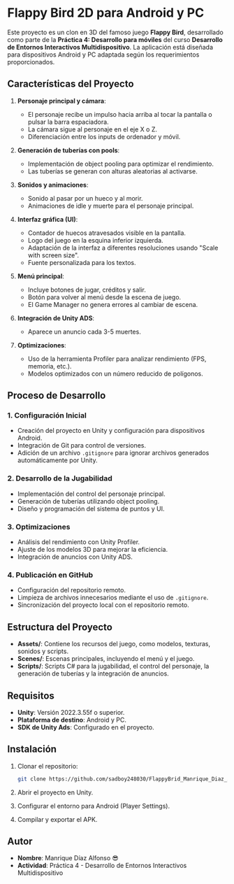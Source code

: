 
# Flappy Bird 2D para Android y  PC

Este proyecto es un clon en 3D del famoso juego **Flappy Bird**, desarrollado como parte de la **Práctica 4: Desarrollo para móviles** del curso **Desarrollo de Entornos Interactivos Multidispositivo**. La aplicación está diseñada para dispositivos Android y PC adaptada según los requerimientos proporcionados.

## Características del Proyecto

1. **Personaje principal y cámara**:
   - El personaje recibe un impulso hacia arriba al tocar la pantalla o pulsar la barra espaciadora.
   - La cámara sigue al personaje en el eje X o Z.
   - Diferenciación entre los inputs de ordenador y móvil.

2. **Generación de tuberías con pools**:
   - Implementación de object pooling para optimizar el rendimiento.
   - Las tuberías se generan con alturas aleatorias al activarse.

3. **Sonidos y animaciones**:
   - Sonido al pasar por un hueco y al morir.
   - Animaciones de idle y muerte para el personaje principal.

4. **Interfaz gráfica (UI)**:
   - Contador de huecos atravesados visible en la pantalla.
   - Logo del juego en la esquina inferior izquierda.
   - Adaptación de la interfaz a diferentes resoluciones usando "Scale with screen size".
   - Fuente personalizada para los textos.

5. **Menú principal**:
   - Incluye botones de jugar, créditos y salir.
   - Botón para volver al menú desde la escena de juego.
   - El Game Manager no genera errores al cambiar de escena.

6. **Integración de Unity ADS**:
   - Aparece un anuncio cada 3-5 muertes.

7. **Optimizaciones**:
   - Uso de la herramienta Profiler para analizar rendimiento (FPS, memoria, etc.).
   - Modelos optimizados con un número reducido de polígonos.

## Proceso de Desarrollo

### 1. Configuración Inicial
- Creación del proyecto en Unity y configuración para dispositivos Android.
- Integración de Git para control de versiones.
- Adición de un archivo `.gitignore` para ignorar archivos generados automáticamente por Unity.

### 2. Desarrollo de la Jugabilidad
- Implementación del control del personaje principal.
- Generación de tuberías utilizando object pooling.
- Diseño y programación del sistema de puntos y UI.

### 3. Optimizaciones
- Análisis del rendimiento con Unity Profiler.
- Ajuste de los modelos 3D para mejorar la eficiencia.
- Integración de anuncios con Unity ADS.

### 4. Publicación en GitHub
- Configuración del repositorio remoto.
- Limpieza de archivos innecesarios mediante el uso de `.gitignore`.
- Sincronización del proyecto local con el repositorio remoto.

## Estructura del Proyecto
- **Assets/**: Contiene los recursos del juego, como modelos, texturas, sonidos y scripts.
- **Scenes/**: Escenas principales, incluyendo el menú y el juego.
- **Scripts/**: Scripts C# para la jugabilidad, el control del personaje, la generación de tuberías y la integración de anuncios.

## Requisitos
- **Unity**: Versión 2022.3.55f o superior.
- **Plataforma de destino**: Android y PC.
- **SDK de Unity Ads**: Configurado en el proyecto.

## Instalación
1. Clonar el repositorio:
   ```bash
   git clone https://github.com/sadboy248030/FlappyBrid_Manrique_Diaz_Alfonso.git
   ```

2. Abrir el proyecto en Unity.
3. Configurar el entorno para Android (Player Settings).
4. Compilar y exportar el APK.

## Autor
- **Nombre**: Manrique Díaz Alfonso 😎
- **Actividad**: Práctica 4 - Desarrollo de Entornos Interactivos Multidispositivo

